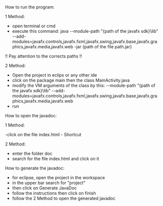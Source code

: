 How to run the program:

1 Method:
- open terminal or cmd
- execute this command:
java --module-path "{path of the javafx sdk}\lib" --add-modules=javafx.controls,javafx.fxml,javafx.swing,javafx.base,javafx.graphics,javafx.media,javafx.web -jar {path of the file path.jar}

!! Pay attention to the corrects paths !!

2 Method:
- Open the project in eclips or any other ide
- click on the package main then the class MainActivity.java
- modify the VM arguments of the class by this:
--module-path "{path of the javafx sdk}\lib" --add-modules=javafx.controls,javafx.fxml,javafx.swing,javafx.base,javafx.graphics,javafx.media,javafx.web
- run

How to open the javadoc:

1 Method:

-click on the file index.html - Shortcut

2 Method:
- enter the folder doc
- search for the file index.html and click on it


How to generate the javadoc:
- for eclipse, open the project in the workspace
- in the upper bar search for "project"
- then click on Generate JavaDoc
- follow the instructions then click on finish
- follow the 2 Method to open the generated javadoc


